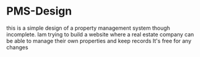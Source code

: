 # PMS-Design
this is a simple design of a property management system though incomplete. Iam trying to build a website where a real estate company can be able to manage their own properties and keep records
It's free for any changes
